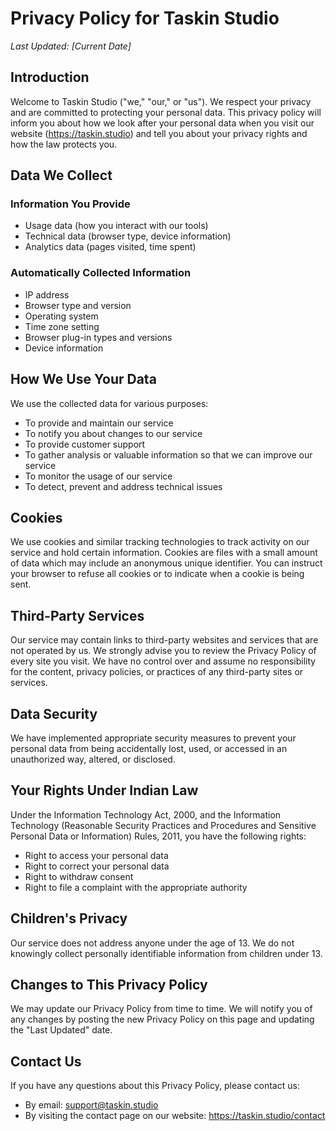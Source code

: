 # Privacy Policy for Taskin Studio

*Last Updated: [Current Date]*

## Introduction

Welcome to Taskin Studio ("we," "our," or "us"). We respect your privacy and are committed to protecting your personal data. This privacy policy will inform you about how we look after your personal data when you visit our website (https://taskin.studio) and tell you about your privacy rights and how the law protects you.

## Data We Collect

### Information You Provide
- Usage data (how you interact with our tools)
- Technical data (browser type, device information)
- Analytics data (pages visited, time spent)

### Automatically Collected Information
- IP address
- Browser type and version
- Operating system
- Time zone setting
- Browser plug-in types and versions
- Device information

## How We Use Your Data

We use the collected data for various purposes:
- To provide and maintain our service
- To notify you about changes to our service
- To provide customer support
- To gather analysis or valuable information so that we can improve our service
- To monitor the usage of our service
- To detect, prevent and address technical issues

## Cookies

We use cookies and similar tracking technologies to track activity on our service and hold certain information. Cookies are files with a small amount of data which may include an anonymous unique identifier. You can instruct your browser to refuse all cookies or to indicate when a cookie is being sent.

## Third-Party Services

Our service may contain links to third-party websites and services that are not operated by us. We strongly advise you to review the Privacy Policy of every site you visit. We have no control over and assume no responsibility for the content, privacy policies, or practices of any third-party sites or services.

## Data Security

We have implemented appropriate security measures to prevent your personal data from being accidentally lost, used, or accessed in an unauthorized way, altered, or disclosed.

## Your Rights Under Indian Law

Under the Information Technology Act, 2000, and the Information Technology (Reasonable Security Practices and Procedures and Sensitive Personal Data or Information) Rules, 2011, you have the following rights:
- Right to access your personal data
- Right to correct your personal data
- Right to withdraw consent
- Right to file a complaint with the appropriate authority

## Children's Privacy

Our service does not address anyone under the age of 13. We do not knowingly collect personally identifiable information from children under 13.

## Changes to This Privacy Policy

We may update our Privacy Policy from time to time. We will notify you of any changes by posting the new Privacy Policy on this page and updating the "Last Updated" date.

## Contact Us

If you have any questions about this Privacy Policy, please contact us:
- By email: support@taskin.studio
- By visiting the contact page on our website: https://taskin.studio/contact 
